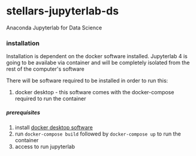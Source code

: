 # stellars-jupyterlab-ds
Anaconda Jupyterlab for Data Science

### installation

Installation is dependent on the docker software installed.
Jupyterlab 4 is going to be availabe via container and will
be completely isolated from the rest of the computer's software

There will be software required to be installed in order to run this:

1. docker desktop - this software comes with the docker-compose required to run the container



##### prerequisites

1. install [docker desktop software](https://www.docker.com/products/docker-desktop/)
2. run `docker-compose build` followed by `docker-compose up` to run the container
3. access [](http://localhost:8888) to run jupyterlab

